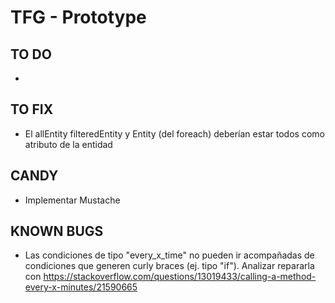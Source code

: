 # TFG - Prototype
## TO DO
* 

## TO FIX
* El allEntity filteredEntity y Entity (del foreach) deberían estar todos como atributo de la entidad

## CANDY
* Implementar Mustache

## KNOWN BUGS
* Las condiciones de tipo "every_x_time" no pueden ir acompañadas de condiciones que generen curly braces (ej. tipo "if"). Analizar repararla con https://stackoverflow.com/questions/13019433/calling-a-method-every-x-minutes/21590665